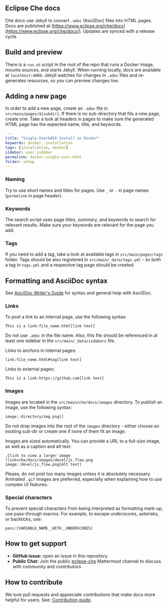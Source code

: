 ## Eclipse Che docs

Che docs use Jekyll to convert `.adoc` (AsciiDoc) files into HTML pages. Docs are published at [https://www.eclipse.org/che/docs](https://www.eclipse.org/che/docs/). Updates are synced with a release cycle.

## Build and preview

There is a `run.sh` script in the root of the repo that runs a Docker image, mounts sources, and starts Jekyll. When running locally, docs are available at `localhost:4000`. Jekyll watches for changes in `.adoc` files and re-generates resources, so you can preview changes live.

## Adding a new page

In order to add a new page, create an `.adoc` file in `src/main/pages/${subdir}`. If there is no sub-directory that fits a new page, create one. Take a look at headers in pages to make sure the generated HTML page has the expected name, title, and keywords.

```yaml
---
title: "Single-User&#58 Install on Docker"
keywords: docker, installation
tags: [installation, docker]
sidebar: user_sidebar
permalink: docker-single-user.html
folder: setup
---
```

### Naming

Try to use short names and titles for pages. Use `_` or `-` in page names (`permalink` in page header).

### Keywords

The search script uses page titles, summary, and keywords to search for relevant results. Make sure your keywords are relevant for the page you add.

### Tags

If you need to add a tag, take a look at available tags in `src/main/pages/tags` folder. Tags should be also registered in `src/main/_data/tags.yml` - so both a tag in `tags.yml` and a respective tag page should be created.

## Formatting and AsciiDoc syntax

See [AsciiDoc Writer's Guide](https://asciidoctor.org/docs/asciidoc-writers-guide/) for syntax and general help with AsciiDoc.

### Links

To post a link to an internal page, use the following syntax:

```
This is a link:file_name.html[link text]
```

Do not use `.adoc` in the file name. Also, this file should be referenced in at least one sidebar in the `src/main/_data/sidebars` file.

Links to anchors in internal pages:

```
link:file_name.html#tag[link text]
```

Links to external pages:

```
This is a link:https://github.com[link text]
```

### Images

Images are located in the `src/main/che/docs/images` directory. To publish an image, use the following syntax:

```
image::directory/img.png[]
```

Do not drop images into the root of the `images` directory - either choose an existing sub-dir or create one if none of them fit an image.

Images are sized automatically. You can provide a URL to a full-size image, as well as a caption and alt text:

```
.Click to view a larger image
[link=che/docs/images/devel/js_flow.png
image::devel/js_flow.png[Alt text]
```

Please, do not post too many images unless it is absolutely necessary. Animated `.gif` images are preferred, especially when explaining how to use complex UI features.

### Special characters

To prevent special characters from being interpreted as formatting mark-up, use pass-through macros. For example, to escape underscores, asterisks, or backticks, use:

```
pass:[VARIABLE_NAME__WITH__UNDERSCORES]
```

## How to get support

* **GitHub issue:** open an issue in this repository
* **Public Chat:** Join the public [eclipse-che](https://mattermost.eclipse.org/eclipse/channels/eclipse-che) Mattermost channel to discuss with community and contributors

## How to contribute

We love pull requests and appreciate contributions that make docs more helpful for users. See: [Contribution guide](https://github.com/eclipse/che#contributing).

